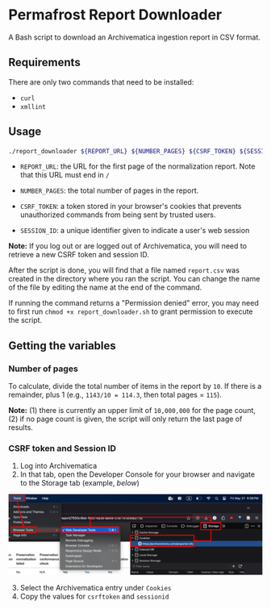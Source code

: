 # Permafrost Report Downloader

A Bash script to download an Archivematica ingestion report in CSV format.

## Requirements

There are only two commands that need to be installed:

- `curl`
- `xmllint`

## Usage

```bash
./report_downloader ${REPORT_URL} ${NUMBER_PAGES} ${CSRF_TOKEN} ${SESSION_ID} > report.csv
```

- `REPORT_URL`: the URL for the first page of the normalization report. Note that this URL must end in `/`

- `NUMBER_PAGES`: the total number of pages in the report.

- `CSRF_TOKEN`: a token stored in your browser's cookies that prevents unauthorized commands from being sent by 
                trusted users.

- `SESSION_ID`: a unique identifier given to indicate a user's web session

**Note:** If you log out or are logged out of Archivematica, you will need to retrieve a new CSRF token and session ID.

After the script is done, you will find that a file named `report.csv` was created in the directory where you ran the
script. You can change the name of the file by editing the name at the end of the command.

If running the command returns a "Permission denied" error, you may need to first run `chmod +x report_downloader.sh` 
to grant permission to execute the script.

## Getting the variables

### Number of pages

To calculate, divide the total number of items in the report by `10`. If there is a remainder, plus 1 
(e.g., `1143/10 = 114.3`, then total pages = `115`).

**Note:** (1) there is currently an upper limit of `10,000,000` for the page count, (2) if no page count is given, the 
script will only return the last page of results.

### CSRF token and Session ID

1. Log into Archivematica
2. In that tab, open the Developer Console for your browser and navigate to the Storage tab (example, _below_)

![Fetching token](.img/img1.png)

3. Select the Archivematica entry under `Cookies`
4. Copy the values for `csrftoken` and `sessionid`
